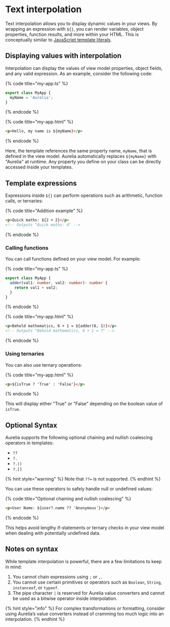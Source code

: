 # Text interpolation

Text interpolation allows you to display dynamic values in your views. By wrapping an expression with `${}`, you can render variables, object properties, function results, and more within your HTML. This is conceptually similar to [JavaScript template literals](https://developer.mozilla.org/en-US/docs/Web/JavaScript/Reference/Template_literals).

## Displaying values with interpolation

Interpolation can display the values of view model properties, object fields, and any valid expression. As an example, consider the following code:

{% code title="my-app.ts" %}
```typescript
export class MyApp {
  myName = 'Aurelia';
}
```
{% endcode %}

{% code title="my-app.html" %}
```html
<p>Hello, my name is ${myName}</p>
```
{% endcode %}

Here, the template references the same property name, `myName`, that is defined in the view model. Aurelia automatically replaces `${myName}` with "Aurelia" at runtime. Any property you define on your class can be directly accessed inside your templates.

## Template expressions

Expressions inside `${}` can perform operations such as arithmetic, function calls, or ternaries:

{% code title="Addition example" %}
```html
<p>Quick maths: ${2 + 2}</p>
<!-- Outputs "Quick maths: 4" -->
```
{% endcode %}

### Calling functions

You can call functions defined on your view model. For example:

{% code title="my-app.ts" %}
```typescript
export class MyApp {
  adder(val1: number, val2: number): number {
    return val1 + val2;
  }
}
```
{% endcode %}

{% code title="my-app.html" %}
```html
<p>Behold mathematics, 6 + 1 = ${adder(6, 1)}</p>
<!-- Outputs "Behold mathematics, 6 + 1 = 7" -->
```
{% endcode %}

### Using ternaries

You can also use ternary operations:

{% code title="my-app.html" %}
```html
<p>${isTrue ? 'True' : 'False'}</p>
```
{% endcode %}

This will display either "True" or "False" depending on the boolean value of `isTrue`.

## Optional Syntax

Aurelia supports the following optional chaining and nullish coalescing operators in templates:

- `??`
- `?.`
- `?.()`
- `?.[]`

{% hint style="warning" %}
Note that `??=` is not supported.
{% endhint %}

You can use these operators to safely handle null or undefined values:

{% code title="Optional chaining and nullish coalescing" %}
```html
<p>User Name: ${user?.name ?? 'Anonymous'}</p>
```
{% endcode %}

This helps avoid lengthy if-statements or ternary checks in your view model when dealing with potentially undefined data.

## Notes on syntax

While template interpolation is powerful, there are a few limitations to keep in mind:

1. You cannot chain expressions using `;` or `,`.
2. You cannot use certain primitives or operators such as `Boolean`, `String`, `instanceof`, or `typeof`.
3. The pipe character `|` is reserved for Aurelia value converters and cannot be used as a bitwise operator inside interpolation.

{% hint style="info" %}
For complex transformations or formatting, consider using Aurelia’s value converters instead of cramming too much logic into an interpolation.
{% endhint %}
